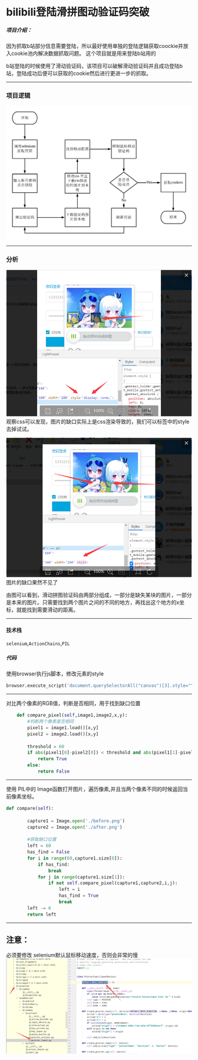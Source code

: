 
# bilibili登陆滑拼图动验证码突破
##### 项目介绍：
因为抓取b站部分信息需要登陆，所以最好使用单独的登陆逻辑获取coockie并放入cookie池内解决数据抓取问题。
这个项目就是用来登陆b站用的

b站登陆的时候使用了滑动验证码，该项目可以破解滑动验证码并且成功登陆b站，登陆成功后便可以获取的cookie然后进行更进一步的抓取。


**** 
### 项目逻辑
![css](./imgs/流程图.png)



**** 
### 分析
![css](./imgs/修改css前.png)
观察css可以发现，图片的缺口实际上是css渲染导致的，我们可以标签中的style去掉试试。  

![css](./imgs/修改css后.png)
图片的缺口果然不见了

由图可以看到，滑动拼图验证码由两部分组成，一部分是缺失某块的图片，一部分是本来的图片。只需要找到两个图片之间的不同的地方，再找出这个地方的x坐标，就能找到需要滑动的距离。


**** 

#### 技术栈
`selenium`,`ActionChains`,`PIL`


##### 代码
使用browser执行js脚本，修改元素的style
```python
browser.execute_script('document.querySelectorAll("canvas")[3].style=""')
```
**** 

对比两个像素的RGB值，判断是否相同，用于找到缺口位置
```python
    def compare_pixel(self,image1,image2,x,y):
        #判断两个像素是否相同
        pixel1 = image1.load()[x,y]
        pixel2 = image2.load()[x,y]

        threshold = 60
        if abs(pixel1[0]-pixel2[0]) < threshold and abs(pixel1[1]-pixel2[1]) < threshold and abs(pixel1[2]-pixel2[2]) < threshold:
            return True
        else:
            return False
```
**** 
使用 PIL中的 Image函数打开图片，遍历像素,并且当两个像素不同的时候返回当前像素坐标。

```python
def compare(self):

        capture1 = Image.open('./before.png')
        capture2 = Image.open('./after.png')

        #获取缺口位置
        left = 60
        has_find = False
        for i in range(60,capture1.size[0]):
            if has_find:
                break
            for j in range(capture1.size[1]):
                if not self.compare_pixel(capture1,capture2,i,j):
                    left = i
                    has_find = True
                    break
        left -= 6
        return left
```
****
## 注意：
必须要修改 selenium默认鼠标移动速度，否则会非常的慢
![css](./imgs/1.png)


